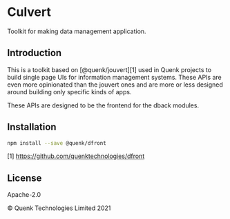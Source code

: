 
# Culvert

Toolkit for making data management application.

## Introduction

This is a toolkit based on [@quenk/jouvert][1] used in Quenk projects to build
single page UIs for information management systems. These APIs are even more
opinionated than the jouvert ones and are more or less designed around building
only specific kinds of apps.

These APIs are designed to be the frontend for the dback modules.

## Installation

```sh
npm install --save @quenk/dfront
```

[1] https://github.com/quenktechnologies/dfront

## License

Apache-2.0

© Quenk Technologies Limited 2021
